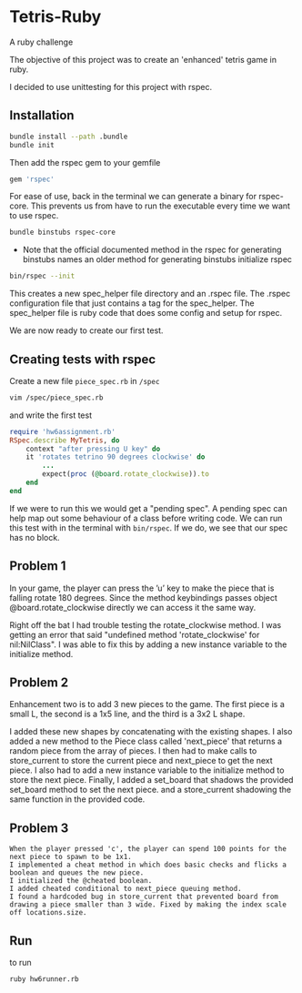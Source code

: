 # Tetris-Ruby
A ruby challenge


The objective of this project was to create an 'enhanced' tetris game in ruby.

I decided to use unittesting for this project with rspec.

## Installation
```bash
bundle install --path .bundle
bundle init
```
Then add the rspec gem to your gemfile
```ruby
gem 'rspec'
```
For ease of use, back in the terminal we can generate a binary for rspec-core. This prevents us from have to run the executable every time we want to use rspec.
```bash
bundle binstubs rspec-core
```
- Note that the official documented method in the rspec for generating binstubs names an older method for generating binstubs
initialize rspec
```bash
bin/rspec --init
```
This creates a new spec_helper file directory and an .rspec file. The .rspec configuration file that just contains a tag for the spec_helper. The spec_helper file is ruby code that does some config and setup for rspec.

We are now ready to create our first test.

## Creating tests with rspec
Create a new file `piece_spec.rb` in `/spec`
```bash
vim /spec/piece_spec.rb
```
and write the first test
```ruby
require 'hw6assignment.rb'
RSpec.describe MyTetris, do
    context "after pressing U key" do
    it 'rotates tetrino 90 degrees clockwise' do
        ...
        expect(proc (@board.rotate_clockwise)).to
    end
end
```
If we were to run this we would get a "pending spec". A pending spec can help map out some behaviour of a class before writing code.
We can run this test with in the terminal with `bin/rspec`. If we do, we see that our spec has no block.


## Problem 1
In your game, the player can press the ’u’ key to make the piece that is falling rotate 180 degrees.
Since the method keybindings passes object @board.rotate_clockwise directly we can access it the same way.

 Right off the bat I had trouble testing the rotate_clockwise method. I was getting an error that said "undefined method 'rotate_clockwise' for nil:NilClass". I was able to fix this by adding a new instance variable to the initialize method.

 ## Problem 2
 Enhancement two is to add 3 new pieces to the game. The first piece is a small L, the second is a 1x5 line, and the third is a 3x2 L shape.

 I added these new shapes by concatenating with the existing shapes. I also added a new method to the Piece class called 'next_piece' that returns a random piece from the array of pieces. I then had to make calls to store_current to store the current piece and next_piece to get the next piece. I also had to add a new instance variable to the initialize method to store the next piece. Finally, I added a set_board that shadows the provided set_board method to set the next piece. and a store_current shadowing the same function in the provided code.

 ## Problem 3
    When the player pressed 'c', the player can spend 100 points for the next piece to spawn to be 1x1.
    I implemented a cheat method in which does basic checks and flicks a boolean and queues the new piece.
    I initialized the @cheated boolean.
    I added cheated conditional to next_piece queuing method.
    I found a hardcoded bug in store_current that prevented board from drawing a piece smaller than 3 wide. Fixed by making the index scale off locations.size.


## Run
to run
```bash
ruby hw6runner.rb
```
